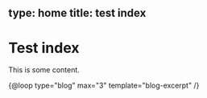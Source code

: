 type: home
title: test index
----

# Test index

This is some content.

{@loop type="blog" max="3" template="blog-excerpt" /}
